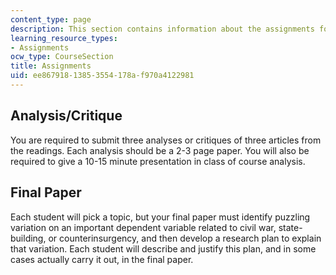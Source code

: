 ```yaml
---
content_type: page
description: This section contains information about the assignments for the course.
learning_resource_types:
- Assignments
ocw_type: CourseSection
title: Assignments
uid: ee867918-1385-3554-178a-f970a4122981
---
```


Analysis/Critique
-----------------

You are required to submit three analyses or critiques of three articles from the readings. Each analysis should be a 2-3 page paper. You will also be required to give a 10-15 minute presentation in class of course analysis.

Final Paper
-----------

Each student will pick a topic, but your final paper must identify puzzling variation on an important dependent variable related to civil war, state-building, or counterinsurgency, and then develop a research plan to explain that variation. Each student will describe and justify this plan, and in some cases actually carry it out, in the final paper.